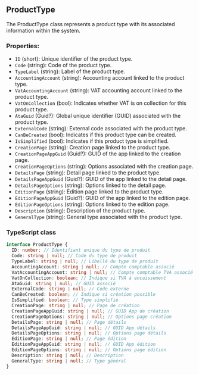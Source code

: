 ﻿## ProductType

The ProductType class represents a product type with its associated information within the system.

### Properties:
- `ID` (short): Unique identifier of the product type.
- `Code` (string): Code of the product type.
- `TypeLabel` (string): Label of the product type.
- `AccountingAccount` (string): Accounting account linked to the product type.
- `VatAccountingAccount` (string): VAT accounting account linked to the product type.
- `VatOnCollection` (bool): Indicates whether VAT is on collection for this product type.
- `AtaGuid` (Guid?): Global unique identifier (GUID) associated with the product type.
- `ExternalCode` (string): External code associated with the product type.
- `CanBeCreated` (bool): Indicates if this product type can be created.
- `IsSimplified` (bool): Indicates if this product type is simplified.
- `CreationPage` (string): Creation page linked to the product type.
- `CreationPageAppGuid` (Guid?): GUID of the app linked to the creation page.
- `CreationPageOptions` (string): Options associated with the creation page.
- `DetailsPage` (string): Detail page linked to the product type.
- `DetailsPageAppGuid` (Guid?): GUID of the app linked to the detail page.
- `DetailsPageOptions` (string): Options linked to the detail page.
- `EditionPage` (string): Edition page linked to the product type.
- `EditionPageAppGuid` (Guid?): GUID of the app linked to the edition page.
- `EditionPageOptions` (string): Options linked to the edition page.
- `Description` (string): Description of the product type.
- `GeneralType` (string): General type associated with the product type.

### TypeScript class
```typescript
interface ProductType {
  ID: number; // Identifiant unique du type de produit
  Code: string | null; // Code du type de produit
  TypeLabel: string | null; // Libellé du type de produit
  AccountingAccount: string | null; // Compte comptable associé
  VatAccountingAccount: string | null; // Compte comptable TVA associé
  VatOnCollection: boolean; // Indique si TVA à encaissement
  AtaGuid: string | null; // GUID associé
  ExternalCode: string | null; // Code externe
  CanBeCreated: boolean; // Indique si création possible
  IsSimplified: boolean; // Type simplifié
  CreationPage: string | null; // Page de création
  CreationPageAppGuid: string | null; // GUID App de création
  CreationPageOptions: string | null; // Options page création
  DetailsPage: string | null; // Page détails
  DetailsPageAppGuid: string | null; // GUID App détails
  DetailsPageOptions: string | null; // Options page détails
  EditionPage: string | null; // Page édition
  EditionPageAppGuid: string | null; // GUID App édition
  EditionPageOptions: string | null; // Options page édition
  Description: string | null; // Description
  GeneralType: string | null; // Type général
}
```